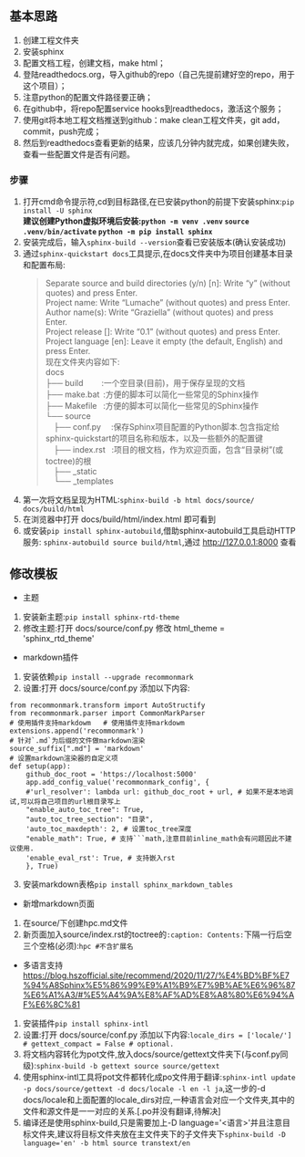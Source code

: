 ## 基本思路
1. 创建工程文件夹
1. 安装sphinx
1. 配置文档工程，创建文档，make html；
1. 登陆readthedocs.org，导入github的repo（自己先提前建好空的repo，用于这个项目）；
1. 注意python的配置文件路径要正确；
1. 在github中，将repo配置service hooks到readthedocs，激活这个服务；
1. 使用git将本地工程文档推送到github：make clean工程文件夹，git add，commit，push完成；
1. 然后到readthedocs查看更新的结果，应该几分钟内就完成，如果创建失败，查看一些配置文件是否有问题。

### 步骤
1. 打开cmd命令提示符,cd到目标路径,在已安装python的前提下安装sphinx:`pip install -U sphinx`  
   **建议创建Python虚拟环境后安装:`python -m venv .venv` `source .venv/bin/activate` `python -m pip install sphinx`**
1. 安装完成后，输入`sphinx-build --version`查看已安装版本(确认安装成功)  
1. 通过`sphinx-quickstart docs`工具提示,在docs文件夹中为项目创建基本目录和配置布局:
   > Separate source and build directories (y/n) [n]: Write “y” (without quotes) and press Enter.  
   > Project name: Write “Lumache” (without quotes) and press Enter.  
   > Author name(s): Write “Graziella” (without quotes) and press Enter.  
   > Project release []: Write “0.1” (without quotes) and press Enter.  
   > Project language [en]: Leave it empty (the default, English) and press Enter.  
   现在文件夹内容如下:  
   > docs  
   > ├── build &emsp;&emsp;:一个空目录(目前)，用于保存呈现的文档  
   > ├── make.bat &thinsp;:方便的脚本可以简化一些常见的Sphinx操作  
   > ├── Makefile &ensp;:方便的脚本可以简化一些常见的Sphinx操作  
   > └── source   
   > &emsp;├── conf.py &emsp;:保存Sphinx项目配置的Python脚本.包含指定给sphinx-quickstart的项目名称和版本，以及一些额外的配置键  
   > &ensp;&ensp;├── index.rst &ensp;:项目的根文档，作为欢迎页面，包含“目录树”(或toctree)的根  
   > &emsp;├── _static  
   > &nbsp;&nbsp;&nbsp;&thinsp;└── _templates  
1. 第一次将文档呈现为HTML:`sphinx-build -b html docs/source/ docs/build/html`  
1. 在浏览器中打开 docs/build/html/index.html 即可看到
2. 或安装`pip install sphinx-autobuild`,借助sphinx-autobuild工具启动HTTP服务: `sphinx-autobuild source build/html`,通过 http://127.0.0.1:8000 查看

## 修改模板
- 主题
1. 安装新主题:`pip install sphinx-rtd-theme` 
2. 修改主题:打开 docs/source/conf.py 修改 html_theme = 'sphinx_rtd_theme'

- markdown插件
1. 安装依赖`pip install --upgrade recommonmark`
2. 设置:打开 docs/source/conf.py 添加以下内容:
```
from recommonmark.transform import AutoStructify
from recommonmark.parser import CommonMarkParser
# 使用插件支持markdowm   # 使用插件支持markdowm   
extensions.append('recommonmark')
# 针对`.md`为后缀的文件做markdown渲染   
source_suffix[".md"] = 'markdown'
# 设置markdown渲染器的自定义项 
def setup(app):  
    github_doc_root = 'https://localhost:5000'  
    app.add_config_value('recommonmark_config', {  
    #'url_resolver': lambda url: github_doc_root + url, # 如果不是本地调试,可以将自己项目的url根目录写上  
    "enable_auto_toc_tree": True,  
    "auto_toc_tree_section": "目录",  
    'auto_toc_maxdepth': 2, # 设置toc_tree深度           
    "enable_math": True, # 支持```math,注意目前inline_math会有问题因此不建议使用.           
    'enable_eval_rst': True, # 支持嵌入rst       
    }, True)
```
3. 安装markdown表格`pip install sphinx_markdown_tables`  

- 新增markdown页面
1. 在source/下创建hpc.md文件
2. 新页面加入source/index.rst的toctree的`:caption: Contents:`下隔一行后空三个空格(必须):`hpc #不含扩展名`

- 多语言支持 https://blog.hszofficial.site/recommend/2020/11/27/%E4%BD%BF%E7%94%A8Sphinx%E5%86%99%E9%A1%B9%E7%9B%AE%E6%96%87%E6%A1%A3/#%E5%A4%9A%E8%AF%AD%E8%A8%80%E6%94%AF%E6%8C%81
1. 安装插件`pip install sphinx-intl`
2. 设置:打开 docs/source/conf.py 添加以下内容:`locale_dirs = ['locale/']  # gettext_compact = False # optional.`
3. 将文档内容转化为pot文件,放入docs/source/gettext文件夹下(与conf.py同级):`sphinx-build -b gettext source source/gettext`  
4. 使用sphinx-intl工具将pot文件都转化成po文件用于翻译:`sphinx-intl update -p docs/source/gettext -d docs/locale -l en -l ja`,这一步的-d docs/locale和上面配置的locale_dirs对应,一种语言会对应一个文件夹,其中的文件和源文件是一一对应的关系.[.po并没有翻译,待解决]
5. 编译还是使用sphinx-build,只是需要加上-D language='<语言>'并且注意目标文件夹,建议将目标文件夹放在主文件夹下的子文件夹下`sphinx-build -D language='en' -b html source transtext/en`
